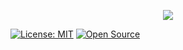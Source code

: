 <p align="center"><img src="https://github.com/secarmy/resources/blob/master/logo.png?raw=true" /></p>

[![License: MIT](https://img.shields.io/badge/License-MIT-yellow.svg)](https://opensource.org/licenses/MIT)
[![Open Source](https://badges.frapsoft.com/os/v1/open-source.png?v=103)](https://github.com/secarmy)
